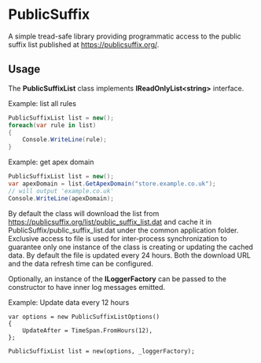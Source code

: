 # PublicSuffix

A simple tread-safe library providing programmatic access to the public suffix list published at https://publicsuffix.org/. 

## Usage
The **PublicSuffixList** class implements **IReadOnlyList\<string\>** interface.

Example: list all rules
```c#
PublicSuffixList list = new();
foreach(var rule in list) 
{
	Console.WriteLine(rule);
}
```

Example: get apex domain
```c#
PublicSuffixList list = new();
var apexDomain = list.GetApexDomain("store.example.co.uk");
// will output 'example.co.uk'
Console.WriteLine(apexDomain);
```

By default the class will download the list from https://publicsuffix.org/list/public_suffix_list.dat and cache it in PublicSuffix/public_suffix_list.dat under the common application folder. Exclusive access to file is used for inter-process synchronization to guarantee only one instance of the class is creating or updating the cached data. By default the file is updated every 24 hours.
Both the download URL and the data refresh time can be configured.

Optionally, an instance of the **ILoggerFactory** can be passed to the constructor to have inner log messages emitted.

Example: Update data every 12 hours
```
var options = new PublicSuffixListOptions() 
{
    UpdateAfter = TimeSpan.FromHours(12),
};

PublicSuffixList list = new(options, _loggerFactory);
```

